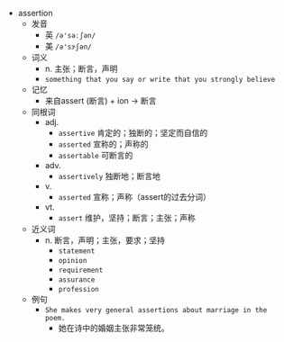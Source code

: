 - assertion
  - 发音
    - 英 `/ə'səːʃən/`
    - 美 `/ə'sɝʃən/`
  - 词义
    - n. 主张；断言，声明
    - `something that you say or write that you strongly believe`
  - 记忆
    - 来自assert (断言) + ion → 断言
  - 同根词
    - adj.
      - `assertive` 肯定的；独断的；坚定而自信的
      - `asserted` 宣称的；声称的
      - `assertable` 可断言的
    - adv.
      - `assertively` 独断地；断言地
    - v.
      - `asserted` 宣称；声称（assert的过去分词）
    - vt.
      - `assert` 维护，坚持；断言；主张；声称
  - 近义词
    - n. 断言，声明；主张，要求；坚持
      - `statement`
      - `opinion`
      - `requirement`
      - `assurance`
      - `profession`
  - 例句
    - `She makes very general assertions about marriage in the poem.`
      - 她在诗中的婚姻主张非常笼统。

